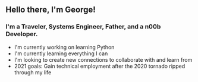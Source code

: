 ## Hello there, I'm George! 

### I'm a Traveler, Systems Engineer, Father, and a n00b Developer.
- I'm currently working on learning Python
- I'm currently learning everything I can
- I'm looking to create new connections to collaborate with and learn from
- 2021 goals: Gain technical employment after the 2020 tornado ripped through my life